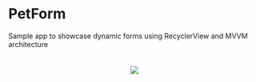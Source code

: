# PetForm
Sample app to showcase dynamic forms using RecyclerView and MVVM architecture

<h4 align="center">
<img src="https://res.cloudinary.com/diixxqjcx/image/upload/v1556736478/dynamic_form_recyclerView.png" vspace="15" hspace="15"
     align= "center" >
